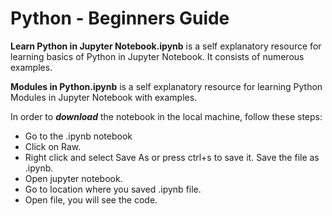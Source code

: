 # Python - Beginners Guide
**Learn Python in Jupyter Notebook.ipynb** is a self explanatory resource for learning basics of Python in Jupyter Notebook. It consists of numerous examples.

**Modules in Python.ipynb** is a self explanatory resource for learning Python Modules in Jupyter Notebook with examples.

In order to ***download*** the notebook in the local machine, follow these steps:

*   Go to the .ipynb notebook
*   Click on Raw.
*   Right click and select Save As or press ctrl+s to save it. Save the file as .ipynb.
*   Open jupyter notebook.
*   Go to location where you saved .ipynb file.
*   Open file, you will see the code.
